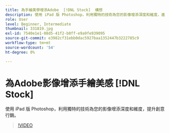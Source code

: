 ```yaml
---
title: 為手繪美學增添Adobe  [!DNL Stock]  構想
description: 使用 iPad 版 Photoshop，利用獨特的技術為您的影像增添深度和維度，進而提升您的創意行銷。
role: User
level: Beginner, Intermediate
thumbnail: 331819.jpg
exl-id: 7540e1e1-08d5-41f2-b0ff-e9a9fe939095
source-git-commit: e3982cf31ebb0dac5927baa1352447b3222785c9
workflow-type: tm+mt
source-wordcount: '54'
ht-degree: 0%

---
```


# 為Adobe影像增添手繪美感 [!DNL Stock]

使用 iPad 版 Photoshop，利用獨特的技術為您的影像增添深度和維度，提升創意行銷。

>[!VIDEO](https://video.tv.adobe.com/v/331819?hidetitle=true)

